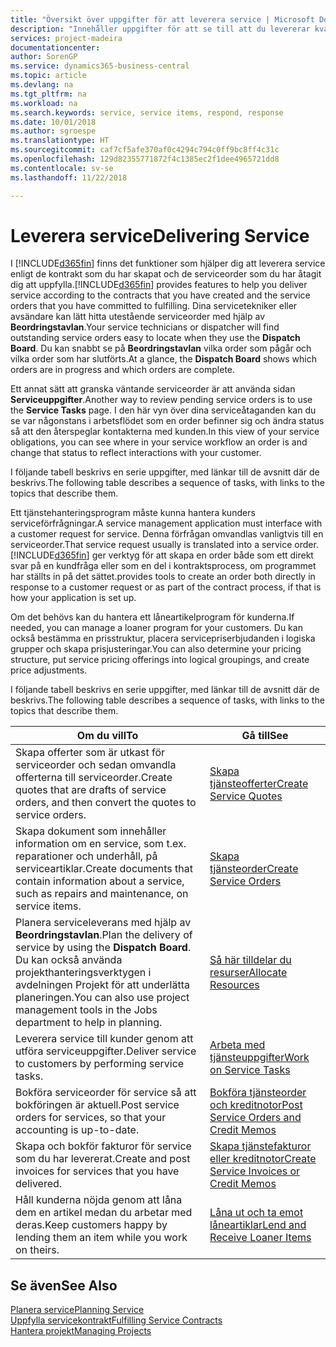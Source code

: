 ```yaml
---
title: "Översikt över uppgifter för att leverera service | Microsoft Docs"
description: "Innehåller uppgifter för att se till att du levererar kvalitetsservice och lever upp till avtal med kunder."
services: project-madeira
documentationcenter: 
author: SorenGP
ms.service: dynamics365-business-central
ms.topic: article
ms.devlang: na
ms.tgt_pltfrm: na
ms.workload: na
ms.search.keywords: service, service items, respond, response
ms.date: 10/01/2018
ms.author: sgroespe
ms.translationtype: HT
ms.sourcegitcommit: caf7cf5afe370af0c4294c794c0ff9bc8ff4c31c
ms.openlocfilehash: 129d82355771872f4c1385ec2f1dee4965721dd8
ms.contentlocale: sv-se
ms.lasthandoff: 11/22/2018

---
```

# <a name="delivering-service"></a><span data-ttu-id="43707-103">Leverera service</span><span class="sxs-lookup"><span data-stu-id="43707-103">Delivering Service</span></span>
<span data-ttu-id="43707-104">I [!INCLUDE[d365fin](includes/d365fin_md.md)] finns det funktioner som hjälper dig att leverera service enligt de kontrakt som du har skapat och de serviceorder som du har åtagit dig att uppfylla.</span><span class="sxs-lookup"><span data-stu-id="43707-104">[!INCLUDE[d365fin](includes/d365fin_md.md)] provides features to help you deliver service according to the contracts that you have created and the service orders that you have committed to fulfilling.</span></span> <span data-ttu-id="43707-105">Dina servicetekniker eller avsändare kan lätt hitta utestående serviceorder med hjälp av **Beordringstavlan**.</span><span class="sxs-lookup"><span data-stu-id="43707-105">Your service technicians or dispatcher will find outstanding service orders easy to locate when they use the **Dispatch Board**.</span></span> <span data-ttu-id="43707-106">Du kan snabbt se på **Beordringstavlan** vilka order som pågår och vilka order som har slutförts.</span><span class="sxs-lookup"><span data-stu-id="43707-106">At a glance, the **Dispatch Board** shows which orders are in progress and which orders are complete.</span></span>  
  
<span data-ttu-id="43707-107">Ett annat sätt att granska väntande serviceorder är att använda sidan **Serviceuppgifter**.</span><span class="sxs-lookup"><span data-stu-id="43707-107">Another way to review pending service orders is to use the **Service Tasks** page.</span></span> <span data-ttu-id="43707-108">I den här vyn över dina serviceåtaganden kan du se var någonstans i arbetsflödet som en order befinner sig och ändra status så att den återspeglar kontakterna med kunden.</span><span class="sxs-lookup"><span data-stu-id="43707-108">In this view of your service obligations, you can see where in your service workflow an order is and change that status to reflect interactions with your customer.</span></span>  
  
<span data-ttu-id="43707-109">I följande tabell beskrivs en serie uppgifter, med länkar till de avsnitt där de beskrivs.</span><span class="sxs-lookup"><span data-stu-id="43707-109">The following table describes a sequence of tasks, with links to the topics that describe them.</span></span>   

<span data-ttu-id="43707-110">Ett tjänstehanteringsprogram måste kunna hantera kunders serviceförfrågningar.</span><span class="sxs-lookup"><span data-stu-id="43707-110">A service management application must interface with a customer request for service.</span></span> <span data-ttu-id="43707-111">Denna förfrågan omvandlas vanligtvis till en serviceorder.</span><span class="sxs-lookup"><span data-stu-id="43707-111">That service request usually is translated into a service order.</span></span> [!INCLUDE[d365fin](includes/d365fin_md.md)] <span data-ttu-id="43707-112">ger verktyg för att skapa en order både som ett direkt svar på en kundfråga eller som en del i kontraktsprocess, om programmet har ställts in på det sättet.</span><span class="sxs-lookup"><span data-stu-id="43707-112">provides tools to create an order both directly in response to a customer request or as part of the contract process, if that is how your application is set up.</span></span>  
  
<span data-ttu-id="43707-113">Om det behövs kan du hantera ett låneartikelprogram för kunderna.</span><span class="sxs-lookup"><span data-stu-id="43707-113">If needed, you can manage a loaner program for your customers.</span></span> <span data-ttu-id="43707-114">Du kan också bestämma en prisstruktur, placera servicepriserbjudanden i logiska grupper och skapa prisjusteringar.</span><span class="sxs-lookup"><span data-stu-id="43707-114">You can also determine your pricing structure, put service pricing offerings into logical groupings, and create price adjustments.</span></span>  
  
<span data-ttu-id="43707-115">I följande tabell beskrivs en serie uppgifter, med länkar till de avsnitt där de beskrivs.</span><span class="sxs-lookup"><span data-stu-id="43707-115">The following table describes a sequence of tasks, with links to the topics that describe them.</span></span>   
  
|<span data-ttu-id="43707-116">**Om du vill**</span><span class="sxs-lookup"><span data-stu-id="43707-116">**To**</span></span>|<span data-ttu-id="43707-117">**Gå till**</span><span class="sxs-lookup"><span data-stu-id="43707-117">**See**</span></span>|  
|------------|-------------|  
|<span data-ttu-id="43707-118">Skapa offerter som är utkast för serviceorder och sedan omvandla offerterna till serviceorder.</span><span class="sxs-lookup"><span data-stu-id="43707-118">Create quotes that are drafts of service orders, and then convert the quotes to service orders.</span></span>|[<span data-ttu-id="43707-119">Skapa tjänsteofferter</span><span class="sxs-lookup"><span data-stu-id="43707-119">Create Service Quotes</span></span>](service-how-to-create-service-quotes.md)|
|<span data-ttu-id="43707-120">Skapa dokument som innehåller information om en service, som t.ex. reparationer och underhåll, på serviceartiklar.</span><span class="sxs-lookup"><span data-stu-id="43707-120">Create documents that contain information about a service, such as repairs and maintenance, on service items.</span></span>|[<span data-ttu-id="43707-121">Skapa tjänsteorder</span><span class="sxs-lookup"><span data-stu-id="43707-121">Create Service Orders</span></span>](service-how-to-create-service-orders.md)|
|<span data-ttu-id="43707-122">Planera serviceleverans med hjälp av **Beordringstavlan**.</span><span class="sxs-lookup"><span data-stu-id="43707-122">Plan the delivery of service by using the **Dispatch Board**.</span></span> <span data-ttu-id="43707-123">Du kan också använda projekthanteringsverktygen i avdelningen Projekt för att underlätta planeringen.</span><span class="sxs-lookup"><span data-stu-id="43707-123">You can also use project management tools in the Jobs department to help in planning.</span></span>|[<span data-ttu-id="43707-124">Så här tilldelar du resurser</span><span class="sxs-lookup"><span data-stu-id="43707-124">Allocate Resources</span></span>](service-how-to-allocate-resources.md)|  
|<span data-ttu-id="43707-125">Leverera service till kunder genom att utföra serviceuppgifter.</span><span class="sxs-lookup"><span data-stu-id="43707-125">Deliver service to customers by performing service tasks.</span></span>|[<span data-ttu-id="43707-126">Arbeta med tjänsteuppgifter</span><span class="sxs-lookup"><span data-stu-id="43707-126">Work on Service Tasks</span></span>](service-how-to-work-on-service-tasks.md)|  
|<span data-ttu-id="43707-127">Bokföra serviceorder för service så att bokföringen är aktuell.</span><span class="sxs-lookup"><span data-stu-id="43707-127">Post service orders for services, so that your accounting is up-to-date.</span></span>|[<span data-ttu-id="43707-128">Bokföra tjänsteorder och kreditnotor</span><span class="sxs-lookup"><span data-stu-id="43707-128">Post Service Orders and Credit Memos</span></span>](service-how-to-post-service-orders.md)|  
|<span data-ttu-id="43707-129">Skapa och bokför fakturor för service som du har levererat.</span><span class="sxs-lookup"><span data-stu-id="43707-129">Create and post invoices for services that you have delivered.</span></span>|[<span data-ttu-id="43707-130">Skapa tjänstefakturor eller kreditnotor</span><span class="sxs-lookup"><span data-stu-id="43707-130">Create Service Invoices or Credit Memos</span></span>](service-how-create-invoices.md)|  
|<span data-ttu-id="43707-131">Håll kunderna nöjda genom att låna dem en artikel medan du arbetar med deras.</span><span class="sxs-lookup"><span data-stu-id="43707-131">Keep customers happy by lending them an item while you work on theirs.</span></span>| [<span data-ttu-id="43707-132">Låna ut och ta emot låneartiklar</span><span class="sxs-lookup"><span data-stu-id="43707-132">Lend and Receive Loaner Items</span></span>](service-how-to-lend-receive-loaners.md)|
  
## <a name="see-also"></a><span data-ttu-id="43707-133">Se även</span><span class="sxs-lookup"><span data-stu-id="43707-133">See Also</span></span>  
[<span data-ttu-id="43707-134">Planera service</span><span class="sxs-lookup"><span data-stu-id="43707-134">Planning Service</span></span>](service-plan-service.md)  
[<span data-ttu-id="43707-135">Uppfylla servicekontrakt</span><span class="sxs-lookup"><span data-stu-id="43707-135">Fulfilling Service Contracts</span></span>](service-fulfill-service-contracts.md)  
[<span data-ttu-id="43707-136">Hantera projekt</span><span class="sxs-lookup"><span data-stu-id="43707-136">Managing Projects</span></span>](projects-manage-projects.md)  


